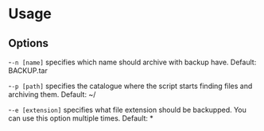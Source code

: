 # Usage
## Options
-`-n [name]` specifies which name should archive with backup have.
Default: BACKUP.tar

-`-p [path]` specifies the catalogue where the script starts finding files and archiving them.
Default: ~/

-`-e [extension]` specifies what file extension should be backupped. You can use this option multiple times.
Default: *

